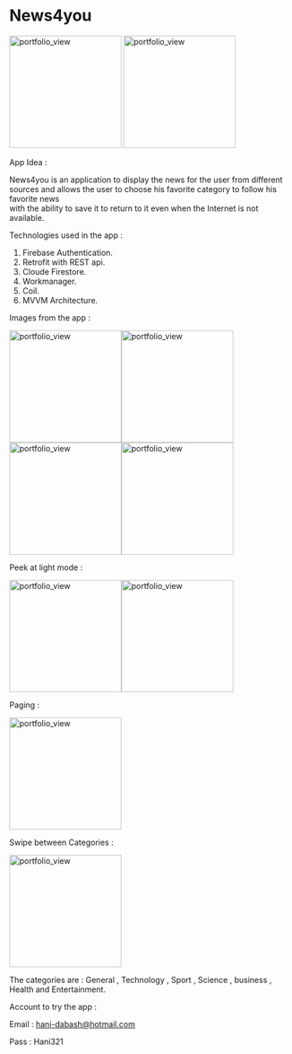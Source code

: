 # News4you

<img width="200" alt="portfolio_view" src="https://launch.sa/assets/images/logos/tuwaiq1000-dark.svg">


<img width="200" alt="portfolio_view" src="https://media2.giphy.com/media/KLp9F4gdqq2la5H1oa/giphy.gif?cid=790b76119c5222555287c2a693ac1ee2ee27ff85e2e59624&rid=giphy.gif&ct=g">


App Idea :

  News4you is an application to display the news for the user from different sources 
  and allows the user to choose his favorite category to follow his favorite news   
  with the ability to save it to return to it even when the Internet is not available.

Technologies used in the app :

  1. Firebase Authentication.
  2. Retrofit with REST api.
  3. Cloude Firestore.
  4. Workmanager.
  5. Coil.
  6. MVVM Architecture.
  
Images from the app :

<img width="200" alt="portfolio_view" src="https://i.ibb.co/0rd189z/Screenshot-News4you.jpg"><img width="200" alt="portfolio_view" src="https://i.ibb.co/SvJKSRT/Screenshot-News4you.jpg"><img width="200" alt="portfolio_view" src="https://i.ibb.co/gWCnZWK/Screenshot-News4you.jpg"><img width="200" alt="portfolio_view" src="https://i.ibb.co/C9J19Z6/Screenshot-News4you.jpg">


Peek at light mode :

<img width="200" alt="portfolio_view" src="https://i.ibb.co/cgCh73C/Screenshot-News4you.jpg"><img width="200" alt="portfolio_view" src="https://i.ibb.co/B2j3Hj3/Screenshot-News4you.jpg">


Paging :

<img width="200" alt="portfolio_view" src="https://media3.giphy.com/media/hbMLDC6nRZwjgHcUCe/giphy.gif?cid=790b76111c50c8ee22e3c0321f1fe33851eb36ec1f6b79c5&rid=giphy.gif&ct=g">


Swipe between Categories :


<img width="200" alt="portfolio_view" src="https://media0.giphy.com/media/RfkHxQoXCa2mRQUwxf/giphy.webp">


The categories are :
  General , Technology , Sport , Science , business , Health and Entertainment.


Account to try the app :

  Email : hani-dabash@hotmail.com
  
  Pass : Hani321

